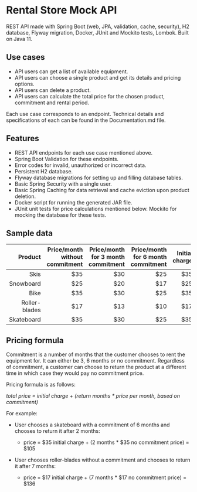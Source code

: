 # Rental Store Mock API
REST API made with Spring Boot (web, JPA, validation, cache, security), H2 database, Flyway migration, Docker, JUnit and Mockito tests, Lombok. Built on Java 11.

## Use cases
* API users can get a list of available equipment.
* API users can choose a single product and get its details and pricing options.
* API users can delete a product.
* API users can calculate the total price for the chosen product, commitment and rental period.

Each use case corresponds to an endpoint. Technical details and specifications of each can be found in the Documentation.md file.

## Features

* REST API endpoints for each use case mentioned above.
* Spring Boot Validation for these endpoints.
* Error codes for invalid, unauthorized or incorrect data.
* Persistent H2 database.
* Flyway database migrations for setting up and filling database tables.
* Basic Spring Security with a single user.
* Basic Spring Caching for data retrieval and cache eviction upon product deletion.
* Docker script for running the generated JAR file.
* JUnit unit tests for price calculations mentioned below. Mockito for mocking the database for these tests.

## Sample data

| Product | Price/month without commitment| Price/month for 3 month commitment | Price/month for 6 month commitment | Initial charge | Available for rent
|---:|---:|---:|---:|---:|---
|Skis|$35|$30|$25|$35|Yes
|Snowboard|$25|$20|$17|$25|Yes
|Bike|$35|$30|$25|$35|No
|Roller-blades|$17|$13|$10|$17|Yes
|Skateboard|$35|$30|$25|$35|Yes

## Pricing formula

Commitment is a number of months that the customer chooses to rent the equipment for. It can either be 3, 6 months or no commitment. Regardless of commitment, a customer can choose to return the product at a different time in which case they would pay no commitment price.

Pricing formula is as follows:

*total price = initial charge + (return months * price per month, based on commitment)*
 
For example:
* User chooses a skateboard with a commitment of 6 months and chooses to return it after 2 months: 
    * price = $35 initial charge + (2 months * $35 no commitment price) = $105
    

* User chooses roller-blades without a commitment and chooses to return it after 7 months:
    * price = $17 initial charge + (7 months * $17 no commitment price) = $136
